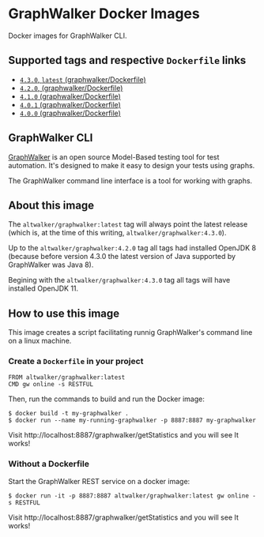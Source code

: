# GraphWalker Docker Images

Docker images for GraphWalker CLI.

## Supported tags and respective `Dockerfile` links

* [`4.3.0`, `latest` (graphwalker/Dockerfile)](https://gitlab.com/altom/altwalker/docker-images/blob/master/graphwalker/Dockerfile)
* [`4.2.0`, (graphwalker/Dockerfile)](https://gitlab.com/altom/altwalker/docker-images/blob/master/graphwalker/Dockerfile)
* [`4.1.0` (graphwalker/Dockerfile)](https://gitlab.com/altom/altwalker/docker-images/blob/master/graphwalker/Dockerfile)
* [`4.0.1` (graphwalker/Dockerfile)](https://gitlab.com/altom/altwalker/docker-images/blob/master/graphwalker/Dockerfile)
* [`4.0.0` (graphwalker/Dockerfile)](https://gitlab.com/altom/altwalker/docker-images/blob/master/graphwalker/Dockerfile)

## GraphWalker CLI

[GraphWalker](http://graphwalker.github.io/) is an open source Model-Based testing tool for test automation. It's designed to make it easy to design your tests using graphs.

The GraphWalker command line interface is a tool for working with graphs.

## About this image

The `altwalker/graphwalker:latest` tag will always point the latest release (which is, at the time of this writing, `altwalker/graphwalker:4.3.0`).

Up to the `altwalker/graphwalker:4.2.0` tag all tags had installed OpenJDK 8 (because before version 4.3.0 the latest version of Java supported by GraphWalker was Java 8).

Begining with the `altwalker/graphwalker:4.3.0` tag all tags will have installed OpenJDK 11.

## How to use this image

This image creates a script facilitating runnig GraphWalker's command line on a linux machine.

### Create a `Dockerfile` in your project

```
FROM altwalker/graphwalker:latest
CMD gw online -s RESTFUL
```

Then, run the commands to build and run the Docker image:

```
$ docker build -t my-graphwalker .
$ docker run --name my-running-graphwalker -p 8887:8887 my-graphwalker
```

Visit http://localhost:8887/graphwalker/getStatistics and you will see It works!

### Without a Dockerfile

Start the GraphWalker REST service on a docker image:

```
$ docker run -it -p 8887:8887 altwalker/graphwalker:latest gw online -s RESTFUL
```

Visit http://localhost:8887/graphwalker/getStatistics and you will see It works!
